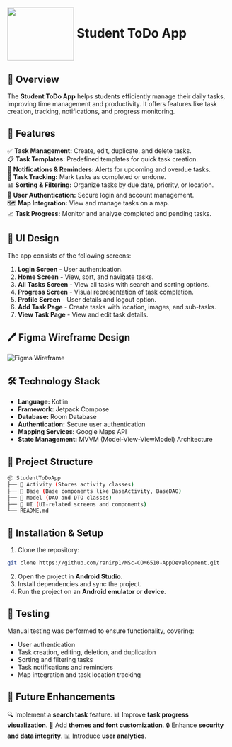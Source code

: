 # <img src="https://github.com/ranirp1/MSc-COM6510-AppDevelopment/blob/ChengManLi/Logo.png" width="150" height="120" align="center"> **Student ToDo App** 

## 📌 **Overview**  
The **Student ToDo App** helps students efficiently manage their daily tasks, improving time management and productivity. It offers features like task creation, tracking, notifications, and progress monitoring.  

## 🚀 **Features**  
✅ **Task Management:** Create, edit, duplicate, and delete tasks.  
📋 **Task Templates:** Predefined templates for quick task creation.  
🔔 **Notifications & Reminders:** Alerts for upcoming and overdue tasks.  
📍 **Task Tracking:** Mark tasks as completed or undone.  
📊 **Sorting & Filtering:** Organize tasks by due date, priority, or location.  
🔑 **User Authentication:** Secure login and account management.  
🗺 **Map Integration:** View and manage tasks on a map.  
📈 **Task Progress:** Monitor and analyze completed and pending tasks.  

## 🎨 **UI Design**  
The app consists of the following screens:  
1. **Login Screen** - User authentication.  
2. **Home Screen** - View, sort, and navigate tasks.  
3. **All Tasks Screen** - View all tasks with search and sorting options.  
4. **Progress Screen** - Visual representation of task completion.  
5. **Profile Screen** - User details and logout option.  
6. **Add Task Page** - Create tasks with location, images, and sub-tasks.  
7. **View Task Page** - View and edit task details.  

## 🖊️ **Figma Wireframe Design**  
![Figma Wireframe](https://github.com/ranirp1/MSc-COM6510-AppDevelopment/blob/ChengManLi/Figma-Wireframe-Design.jpg)

## 🛠 **Technology Stack**  
- **Language:** Kotlin  
- **Framework:** Jetpack Compose  
- **Database:** Room Database  
- **Authentication:** Secure user authentication  
- **Mapping Services:** Google Maps API  
- **State Management:** MVVM (Model-View-ViewModel) Architecture  

## 📂 **Project Structure**  
```bash
📦 StudentToDoApp
├── 📂 Activity (Stores activity classes)
├── 📂 Base (Base components like BaseActivity, BaseDAO)
├── 📂 Model (DAO and DTO classes)
├── 📂 UI (UI-related screens and components)
└── README.md
```

## 🔧 **Installation & Setup**  
1. Clone the repository:
```bash
git clone https://github.com/ranirp1/MSc-COM6510-AppDevelopment.git
```
2. Open the project in **Android Studio**.
3. Install dependencies and sync the project.
4. Run the project on an **Android emulator or device**.

## 🧪 **Testing**  
Manual testing was performed to ensure functionality, covering:
- User authentication
- Task creation, editing, deletion, and duplication
- Sorting and filtering tasks
- Task notifications and reminders
- Map integration and task location tracking

## 📌 **Future Enhancements** 
🔍 Implement a **search task** feature.
📊 Improve **task progress visualization**.
🎨 Add **themes and font customization**.
🔒 Enhance **security and data integrity**.
📊 Introduce **user analytics**.



